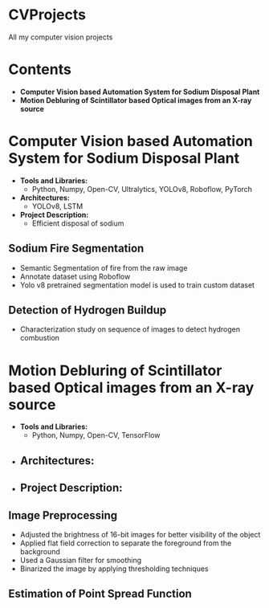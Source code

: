 # CVProjects
All my computer vision projects 
# Contents
- **Computer Vision based Automation System for Sodium Disposal Plant**
- **Motion Debluring of Scintillator based Optical images from an X-ray source**

# Computer Vision based Automation System for Sodium Disposal Plant
- **Tools and Libraries:**
  - Python, Numpy, Open-CV, Ultralytics, YOLOv8, Roboflow, PyTorch
- **Architectures:**
  - YOLOv8, LSTM
- **Project Description:**
  - Efficient disposal of sodium
## Sodium Fire Segmentation
- Semantic Segmentation of fire from the raw image
- Annotate dataset using Roboflow
- Yolo v8 pretrained segmentation model is used to train custom dataset

## Detection of Hydrogen Buildup
- Characterization study on sequence of images to detect hydrogen combustion


# Motion Debluring of Scintillator based Optical images from an X-ray source
- **Tools and Libraries:**
  - Python, Numpy, Open-CV, TensorFlow
- **Architectures:**
  - 
- **Project Description:**
  - 

## Image Preprocessing
- Adjusted the brightness of 16-bit images for better visibility of the object
- Applied flat field correction to separate the foreground from the background
- Used a Gaussian filter for smoothing
- Binarized the image by applying thresholding techniques
  
## Estimation of Point Spread Function
